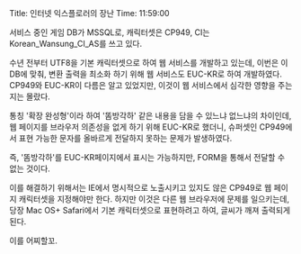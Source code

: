 Title: 인터넷 익스플로러의 장난
Time: 11:59:00

서비스 중인 게임 DB가 MSSQL로, 캐릭터셋은 CP949, CI는 Korean_Wansung_CI_AS를 쓰고 있다.

수년 전부터 UTF8을 기본 캐릭터셋으로 하여 웹 서비스를 개발하고 있는데, 이번은 이 DB에 맞춰, 변환 출력을 최소화 하기 위해 웹
서비스도 EUC-KR로 하여 개발하였다. CP949와 EUC-KR이 다름은 알고 있었지만, 이것이 웹 서비스에서 심각한 영향을 주는 지는
몰랐다.

통칭 '확장 완성형'이라 하여 '똠방각하' 같은 내용을 담을 수 있느냐 없느냐의 차이인데, 웹 페이지를 브라우저 의존성을 없게 하기 위해
EUC-KR로 했더니, 슈퍼셋인 CP949에서 표현 가능한 문자를 올바르게 전달하지 못하는 문제가 발생하였다.

즉, '똠방각하'를 EUC-KR페이지에서 표시는 가능하지만, FORM을 통해서 전달할 수 없는 것이다.

이를 해결하기 위해서는 IE에서 명시적으로 노출시키고 있지도 않은 CP949로 웹 페이지 캐릭터셋을 지정해야만 한다. 하지만 이것은 다른 웹
브라우저에 문제를 일으키는데, 당장 Mac OS+ Safari에서 기본 캐릭터셋으로 표현하려고 하여, 글씨가 깨져 출력되게 된다.

이를 어찌할꼬.

